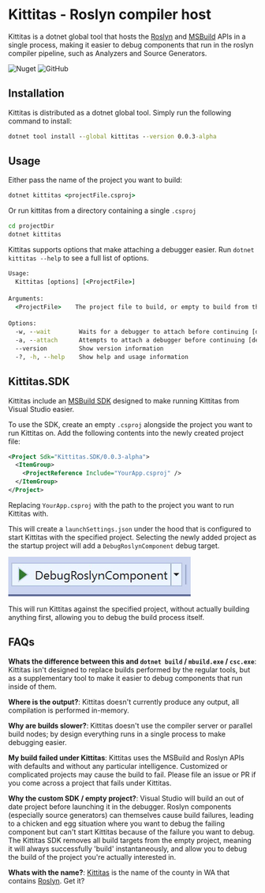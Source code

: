 # Kittitas - Roslyn compiler host

Kittitas is a dotnet global tool that hosts the [Roslyn](https://github.com/dotnet/roslyn) and [MSBuild](http://github.com/dotnet/msbuild) APIs in a single process, making it easier to debug components that run in the roslyn compiler pipeline, such as Analyzers and Source Generators.

![Nuget](https://img.shields.io/nuget/v/Kittitas)
![GitHub](https://img.shields.io/github/license/chsienki/kittitas)

## Installation

Kittitas is distributed as a dotnet global tool. Simply run the following command to install:

```bat
dotnet tool install --global kittitas --version 0.0.3-alpha
```

## Usage

Either pass the name of the project you want to build:

```bat
dotnet kittitas <projectFile.csproj>
```

Or run kittitas from a directory containing a single `.csproj`

```bat
cd projectDir
dotnet kittitas
```

Kittitas supports options that make attaching a debugger easier. Run `dotnet kittitas --help` to see a full list of options.

```bat
Usage:
  Kittitas [options] [<ProjectFile>]

Arguments:
  <ProjectFile>    The project file to build, or empty to build from the current directory. [default: ]

Options:
  -w, --wait        Waits for a debugger to attach before continuing [default: False]
  -a, --attach      Attempts to attach a debugger before continuing [default: False]
  --version         Show version information
  -?, -h, --help    Show help and usage information
```

## Kittitas.SDK

Kittitas include an [MSBuild SDK](https://docs.microsoft.com/en-us/visualstudio/msbuild/how-to-use-project-sdk?view=vs-2019) designed to make running Kittitas from Visual Studio easier.

To use the SDK, create an empty `.csproj` alongside the project you want to run Kittitas on. Add the following contents into the newly created project file:

```xml
<Project Sdk="Kittitas.SDK/0.0.3-alpha">
  <ItemGroup>
    <ProjectReference Include="YourApp.csproj" />
  </ItemGroup>
</Project>
```

Replacing `YourApp.csproj` with the path to the project you want to run Kittitas with.

This will create a `launchSettings.json` under the hood that is configured to start Kittitas with the specified project. Selecting the newly added project as the startup project will add a `DebugRoslynComponent` debug target.

![DebugRoslynComponent debug target inside Visual Studio 2019](./img/debug_target.jpg)

This will run Kittitas against the specified project, without actually building anything first, allowing you to debug the build process itself.

## FAQs

**Whats the difference between this and `dotnet build` / `mbuild.exe` / `csc.exe`**: Kittitas isn't designed to replace builds performed by the regular tools, but as a supplementary tool to make it easier to debug components that run inside of them.

**Where is the output?**: Kittitas doesn't currently produce any output, all compilation is performed in-memory.

**Why are builds slower?**: Kittitas doesn't use the compiler server or parallel build nodes; by design everything runs in a single process to make debugging easier.

**My build failed under Kittitas**: Kittitas uses the MSBuild and Roslyn APIs with defaults and without any particular intelligence. Customized or complicated projects may cause the build to fail. Please file an issue or PR if you come across a project that fails under Kittitas.

**Why the custom SDK / empty project?**: Visual Studio will build an out of date project before launching it in the debugger. Roslyn components (especially source generators) can themselves cause build failures, leading to a chicken and egg situation where you want to debug the failing component but can't start Kittitas because of the failure you want to debug. The Kittitas SDK removes all build targets from the empty project, meaning it will always successfully 'build' instantaneously, and allow you to debug the build of the project you're actually interested in.

**Whats with the name?**: [Kittitas](https://en.wikipedia.org/wiki/Kittitas_County,_Washington) is the name of the county in WA that contains [Roslyn](https://en.wikipedia.org/wiki/Roslyn,_Washington). Get it?
